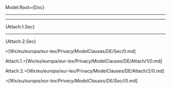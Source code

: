 Model.Root={Doc}<br><hr><hr>{Attach.1.Sec}<hr>{Attach.2.Sec}

=[Wx/eu/europa/eur-lex/Privacy/ModelClauses/DE/Sec/0.md]

Attach.1.=[Wx/eu/europa/eur-lex/Privacy/ModelClauses/DE/Attach/1/0.md]

Attach.2.=[Wx/eu/europa/eur-lex/Privacy/ModelClauses/DE/Attach/2/0.md]

_=[Wx/eu/europa/eur-lex/Privacy/ModelClauses/DE/Sec/_/0.md]